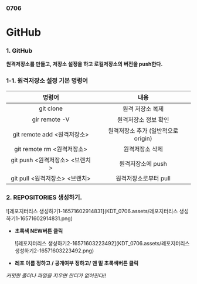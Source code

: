 ### 0706

# GitHub

### 1. GitHub

**원격저장소를 만들고, 저장소 설정을 하고 로컬저장소의 버전을 push한다.**

### 1-1. 원격저장소 설정 기본 명령어

|              명령어               |                내용                 |
| :-------------------------------: | :---------------------------------: |
|          git clone <url>          |          원격 저장소 복제           |
|           gir remote -V           |        원격저장소 정보 확인         |
| git remote add <원격저장소> <url> | 원격저장소 추가 (일반적으로 origin) |
|    git remote rm <원격저장소>     |           원격저장소 삭제           |
|  git push <원격저장소> <브랜치>   |          원격저장소에 push          |
|  git pull <원격저장소> <브랜치>   |        원격저장소로부터 pull        |



### 2. REPOSITORIES 생성하기.

![레포지터리스 생성하기1-16571602914831](KDT_0706.assets/레포지터리스 생성하기1-16571602914831.png)

* **초록색 NEW버튼 클릭**

  
  
  ![레포지터리스 생성하기2-16571603223492](KDT_0706.assets/레포지터리스 생성하기2-16571603223492.png)

* **레포 이름 정하고 / 공개여부 정하고/ 맨 밑 초록색버튼 클릭**

  
*커밋한 폴더나 파일을 지우면 잔디가 없어진다!!* 